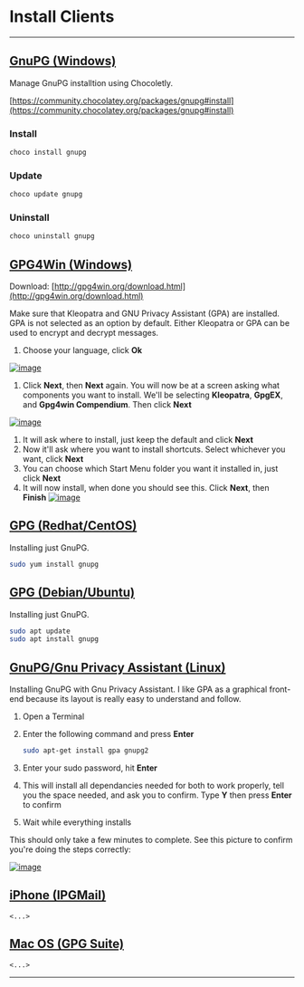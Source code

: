 # Install Clients

---
## [GnuPG (Windows)](#tab/gnupgwindows)

Manage GnuPG installtion using Chocoletly.

[https://community.chocolatey.org/packages/gnupg#install](https://community.chocolatey.org/packages/gnupg#install)

### Install

```powershell
choco install gnupg
```

### Update

```powershell
choco update gnupg
```

### Uninstall

```powershell
choco uninstall gnupg
```

## [GPG4Win (Windows)](#tab/windows)

Download: [http://gpg4win.org/download.html](http://gpg4win.org/download.html)

Make sure that Kleopatra and GNU Privacy Assistant (GPA) are installed. GPA is not selected as an option by default. Either Kleopatra or GPA can be used to encrypt and decrypt messages.

1. Choose your language, click **Ok**

[![image](RackMultipart20211128-4-dbovmn_html_e53115da50210aaf.png)](http://www.deepdotweb.com/wp-content/uploads/2015/02/SUJ3aT21.png)

1. Click **Next**, then **Next** again. You will now be at a screen asking what components you want to install. We&#39;ll be selecting **Kleopatra**, **GpgEX**, and **Gpg4win Compendium**. Then click **Next**

[![image](RackMultipart20211128-4-dbovmn_html_b2b6267a689e4d14.png)](http://www.deepdotweb.com/wp-content/uploads/2015/02/oNLB4Kk1.png)

1. It will ask where to install, just keep the default and click **Next**
2. Now it'll ask where you want to install shortcuts. Select whichever you want, click **Next**
3. You can choose which Start Menu folder you want it installed in, just click **Next**
4. It will now install, when done you should see this. Click **Next**, then **Finish** [![image](RackMultipart20211128-4-dbovmn_html_6e4d881d85af9aa2.png)](http://www.deepdotweb.com/wp-content/uploads/2015/02/RYUfaj41.png)

## [GPG (Redhat/CentOS)](#tab/redhatcentos)

Installing just GnuPG.

```bash
sudo yum install gnupg
```
## [GPG (Debian/Ubuntu)](#tab/debianubuntu)

Installing just GnuPG.

```bash
sudo apt update
sudo apt install gnupg
```
## [GnuPG/Gnu Privacy Assistant (Linux)](#tab/linux)

Installing GnuPG with Gnu Privacy Assistant. I like GPA as a graphical front-end because its layout is really easy to understand and follow.

1. Open a Terminal
2. Enter the following command and press **Enter**

    ```bash
    sudo apt-get install gpa gnupg2
    ```
3. Enter your sudo password, hit **Enter**
4. This will install all dependancies needed for both to work properly, tell you the space needed, and ask you to confirm. Type **Y** then press **Enter** to confirm
5. Wait while everything installs

This should only take a few minutes to complete. See this picture to confirm you're doing the steps correctly:

[![image](RackMultipart20211128-4-dbovmn_html_64f646618718b6c2.png)](https://www.deepdotweb.com/wp-content/uploads/2015/02/TVjAVPp1.png)

## [iPhone (IPGMail)](#tab/iphone)

```<...>```

## [Mac OS (GPG Suite)](#tab/macos)

```<...>```

---
